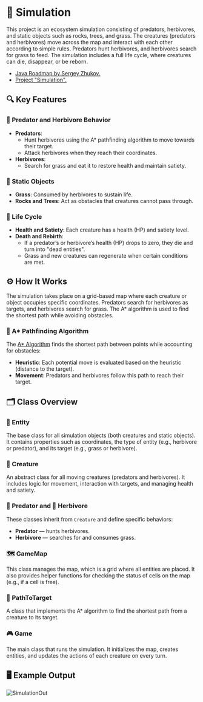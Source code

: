 # 🌿 Simulation

This project is an ecosystem simulation consisting of predators, herbivores, and static objects such as rocks, trees, and grass. The creatures (predators and herbivores) move across the map and interact with each other according to simple rules. Predators hunt herbivores, and herbivores search for grass to feed. The simulation includes a full life cycle, where creatures can die, disappear, or be reborn.

- [Java Roadmap by Sergey Zhukov.](https://zhukovsd.github.io/java-backend-learning-course/)
- [Project "Simulation".](https://zhukovsd.github.io/java-backend-learning-course/projects/simulation/)

## 🔍 Key Features

### 🐾 Predator and Herbivore Behavior
- **Predators**:
  - Hunt herbivores using the A* pathfinding algorithm to move towards their target.
  - Attack herbivores when they reach their coordinates.
- **Herbivores**:
  - Search for grass and eat it to restore health and maintain satiety.

### 🌱 Static Objects
- **Grass**: Consumed by herbivores to sustain life.
- **Rocks and Trees**: Act as obstacles that creatures cannot pass through.

### 🔄 Life Cycle
- **Health and Satiety**: Each creature has a health (HP) and satiety level.
- **Death and Rebirth**:
  - If a predator’s or herbivore’s health (HP) drops to zero, they die and turn into "dead entities".
  - Grass and new creatures can regenerate when certain conditions are met.

## ⚙️ How It Works

The simulation takes place on a grid-based map where each creature or object occupies specific coordinates. Predators search for herbivores as targets, and herbivores search for grass. The A* algorithm is used to find the shortest path while avoiding obstacles.

### 📍 A* Pathfinding Algorithm
The [A* Algorithm](https://youtu.be/gCclsviUeUk?si=0l3xv-GcTtPRs4JH) finds the shortest path between points while accounting for obstacles:
- **Heuristic**: Each potential move is evaluated based on the heuristic (distance to the target).
- **Movement**: Predators and herbivores follow this path to reach their target.

## 🗂️ Class Overview

### 🔧 Entity
The base class for all simulation objects (both creatures and static objects). It contains properties such as coordinates, the type of entity (e.g., herbivore or predator), and its target (e.g., grass or herbivore).

### 🐾 Creature
An abstract class for all moving creatures (predators and herbivores). It includes logic for movement, interaction with targets, and managing health and satiety.

### 🦁 Predator and 🐹 Herbivore
These classes inherit from `Creature` and define specific behaviors:
- **Predator** — hunts herbivores.
- **Herbivore** — searches for and consumes grass.

### 🗺️ GameMap
This class manages the map, which is a grid where all entities are placed. It also provides helper functions for checking the status of cells on the map (e.g., if a cell is free).

### 🔀 PathToTarget
A class that implements the A* algorithm to find the shortest path from a creature to its target.

### 🎮 Game
The main class that runs the simulation. It initializes the map, creates entities, and updates the actions of each creature on every turn.

## 🖥 Example Output

![SimulationOut](https://i124.fastpic.org/big/2024/0915/80/_fcdf2c21084ebee6ff6b5f9808337380.png?md5=9MmMf2OKYSRhRfC6ISYzMw&expires=1726369200)
